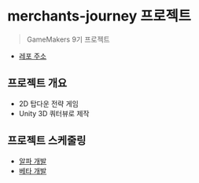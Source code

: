 # merchants-journey 프로젝트

> GameMakers 9기 프로젝트

- [레포 주소](https://github.com/fkdl0048/merchants-journey)

## 프로젝트 개요

- 2D 탑다운 전략 게임
- Unity 3D 쿼터뷰로 제작

## 프로젝트 스케줄링

- [알파 개발](https://github.com/fkdl0048/merchants-journey/issues/1)
- [베타 개발](https://github.com/fkdl0048/merchants-journey/issues/36)